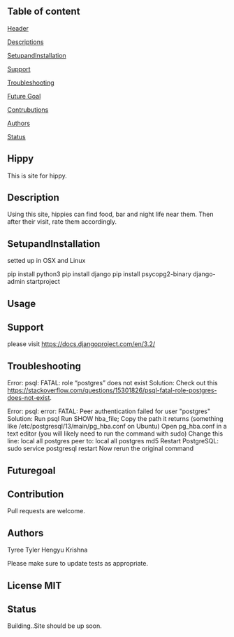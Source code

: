 ## Table of content

[Header](#Hippy)  

[Descriptions](#description)  

[SetupandInstallation](#setupandinstallation) 

[Support](#support)  

[Troubleshooting](#troubleshooting) 

[Future Goal](#futuregoal) 

[Contrubutions](#contribution) 

[Authors](#authors)

[Status](#status) 

## Hippy
This is site for hippy.

## Description
Using this site, hippies can find food, bar and night life near them. Then after their visit, rate them accordingly.

## SetupandInstallation 
setted up in OSX and Linux

pip install python3
pip install django 
pip install psycopg2-binary 
django-admin startproject

## Usage
## Support
please visit https://docs.djangoproject.com/en/3.2/

## Troubleshooting
Error: psql: FATAL: role “postgres” does not exist 
Solution: Check out this https://stackoverflow.com/questions/15301826/psql-fatal-role-postgres-does-not-exist.

Error: psql: error: FATAL: Peer authentication failed for user "postgres" 
Solution: Run psql Run SHOW hba_file; Copy the path it returns (something like /etc/postgresql/13/main/pg_hba.conf on Ubuntu)
Open pg_hba.conf in a text editor (you will likely need to run the command with sudo)
Change this line: local all postgres peer to: local all postgres md5 Restart PostgreSQL: sudo service postgresql
restart Now rerun the original command

## Futuregoal

## Contribution
Pull requests are welcome.

## Authors
Tyree Tyler Hengyu Krishna

Please make sure to update tests as appropriate.

## License MIT

## Status 
Building..Site should be up soon.

